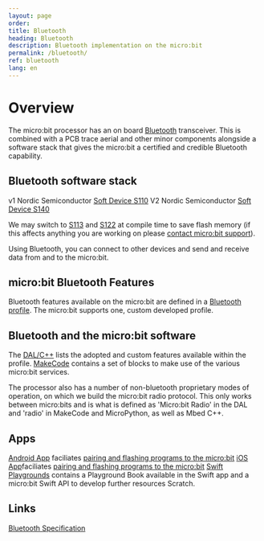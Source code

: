 ```yaml
---
layout: page
order:
title: Bluetooth
heading: Bluetooth
description: Bluetooth implementation on the micro:bit
permalink: /bluetooth/
ref: bluetooth
lang: en
---
```

# Overview
The micro:bit processor has an on board [Bluetooth](http://blog.bluetooth.com/a-developers-guide-to-bluetooth/) transceiver. This is combined with a PCB trace aerial and other minor components alongside a software stack that gives the micro:bit a certified and credible Bluetooth capability.

## Bluetooth software stack
<span class="v1">v1</span> Nordic Semiconductor [Soft Device S110](https://www.nordicsemi.com/Software-and-Tools/Software/S110)
<span class="v2">V2</span> Nordic Semiconductor [Soft Device S140](https://www.nordicsemi.com/Software-and-tools/Software/S140)

We may switch to [S113](https://www.nordicsemi.com/Software-and-tools/Software/S113) and [S122](https://www.nordicsemi.com/Software-and-tools/Software/S122) at compile time to save flash memory (if this affects anything you are working on please [contact micro:bit support](https://support.microbit.org/en/support/tickets/new)).


Using Bluetooth, you can connect to other devices and send and receive data from and to the micro:bit.

## micro:bit Bluetooth Features

Bluetooth features available on the micro:bit are defined in a [Bluetooth profile](/bluetooth/profile). The micro:bit supports one, custom developed profile.

## Bluetooth and the micro:bit software

The [DAL/C++](https://lancaster-university.github.io/microbit-docs/ble/profile/#reference-documentation) lists the adopted and custom features available within the profile. [MakeCode](https://makecode.microbit.org/reference/bluetooth) contains a set of blocks to make use of the various micro:bit services.

The processor also has a number of non-bluetooth proprietary modes of operation, on which we build the micro:bit radio protocol. This only works between micro:bits and is what is defined as 'Micro:bit Radio' in the DAL and  'radio' in MakeCode and MicroPython, as well as Mbed C++.

## Apps

[Android App](https://play.google.com/store/apps/details?id=com.samsung.microbit) faciliates [pairing and flashing programs to the micro:bit](https://support.microbit.org/en/support/solutions/articles/19000051025-pairing-and-flashing-code-via-bluetooth)
[iOS App](https://apps.apple.com/gb/app/micro-bit/id1092687276)faciliates [pairing and flashing programs to the micro:bit](https://support.microbit.org/en/support/solutions/articles/19000051025-pairing-and-flashing-code-via-bluetooth)
[Swift Playgrounds](https://github.com/microbit-foundation/microbit-swift-playgrounds) contains a Playground Book available in the Swift app and a micro:bit Swift API to develop further resources
Scratch.

## Links

[Bluetooth Specification](https://www.bluetooth.com/specifications/adopted-specifications)


